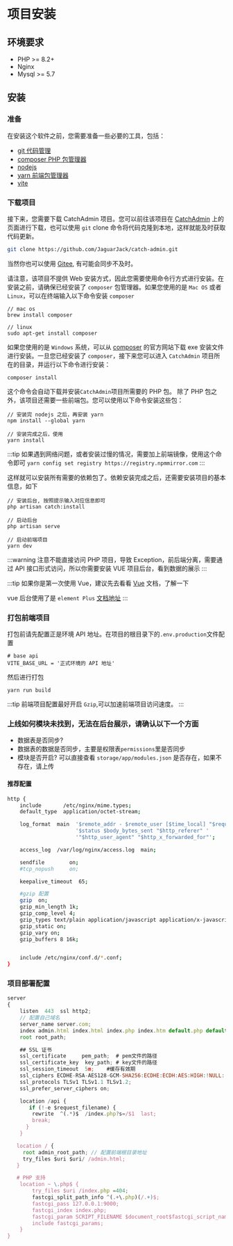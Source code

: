 # 项目安装

## 环境要求

- PHP >= 8.2+
- Nginx
- Mysql >= 5.7

## 安装

### 准备

在安装这个软件之前，您需要准备一些必要的工具，包括：

- [git 代码管理](https://git-scm.com/downloads)
- [composer PHP 包管理器](https://getcomposer.org/download/)
- [nodejs](https://nodejs.org/zh-cn/)
- [yarn 前端包管理器](https://yarn.bootcss.com/)
- [vite](https://cn.vitejs.dev/)

### 下载项目

接下来，您需要下载 CatchAdmin 项目。您可以前往该项目在 [CatchAdmin](https://github.com/JaguarJack/catch-admin) 上的页面进行下载，也可以使用 `git` clone 命令将代码克隆到本地，这样就能及时获取代码更新。

```sh
git clone https://github.com/JaguarJack/catch-admin.git
```

当然你也可以使用 [Gitee](https://gitee.com/jaguarjack/catchAdmin), 有可能会同步不及时。

请注意，该项目不提供 Web 安装方式，因此您需要使用命令行方式进行安装。在安装之前，请确保已经安装了 `composer` 包管理器。如果您使用的是 `Mac OS` 或者 `Linux`，可以在终端输入以下命令安装 `composer`

```shell
// mac os
brew install composer

// linux
sudo apt-get install composer
```

如果您使用的是 `Windows` 系统，可以从 [composer](https://docs.phpcomposer.com/) 的官方网站下载 exe 安装文件进行安装。一旦您已经安装了 `composer`，接下来您可以进入 `CatchAdmin` 项目所在的目录，并运行以下命令进行安装：

```shell
composer install
```

这个命令会自动下载并安装`CatchAdmin`项目所需要的 PHP 包。
除了 PHP 包之外，该项目还需要一些前端包。您可以使用以下命令安装这些包：

```shell
// 安装完 nodejs 之后，再安装 yarn
npm install --global yarn

// 安装完成之后，使用
yarn install
```

:::tip
如果遇到网络问题，或者安装过慢的情况，需要加上前端镜像，使用这个命令即可 `yarn config set registry https://registry.npmmirror.com`
:::

这样就可以安装所有需要的依赖包了。依赖安装完成之后，还需要安装项目的基本信息，如下

```shell
// 安装后台, 按照提示输入对应信息即可
php artisan catch:install

// 启动后台
php artisan serve

// 启动前端项目
yarn dev
```

:::warning
注意不能直接访问 PHP 项目，导致 Exception，前后端分离，需要通过 API 接口形式访问，所以你需要安装 VUE 项目后台，看到数据的展示
:::

:::tip
如果你是第一次使用 Vue，建议先去看看 [Vue](https://cn.vuejs.org/) 文档，了解一下

vue 后台使用了是 `element Plus` [文档地址](https://element-plus.org)
:::

### 打包前端项目

打包前请先配置正是环境 API 地址。在项目的根目录下的`.env.production`文件配置

```
# base api
VITE_BASE_URL = '正式环境的 API 地址'
```

然后进行打包

```
yarn run build
```

:::tip
前端项目配置最好开启 `Gzip`,可以加速前端项目访问速度。
:::

### 上线如何模块未找到，无法在后台展示，请确认以下一个方面

- 数据表是否同步?
- 数据表的数据是否同步，主要是权限表`permissions`里是否同步
- 模块是否开启? 可以直接查看 `storage/app/modules.json` 是否存在，如果不存在，请上传

#### 推荐配置

```sh
http {
    include       /etc/nginx/mime.types;
    default_type  application/octet-stream;

    log_format  main  '$remote_addr - $remote_user [$time_local] "$request" '
                      '$status $body_bytes_sent "$http_referer" '
                      '"$http_user_agent" "$http_x_forwarded_for"';

    access_log  /var/log/nginx/access.log  main;

    sendfile        on;
    #tcp_nopush     on;

    keepalive_timeout  65;

    #gzip 配置
    gzip  on;
    gzip_min_length 1k;
    gzip_comp_level 4;
    gzip_types text/plain application/javascript application/x-javascript text/css application/xml text/javascript ;
    gzip_static on;
    gzip_vary on;
    gzip_buffers 8 16k;


    include /etc/nginx/conf.d/*.conf;
}
```

### 项目部署配置

```js
server
{
    listen  443  ssl http2;
    // 配置自己域名
    server_name server.com;
    index admin.html index.html index.php index.htm default.php default.htm default.html;
    root root_path;

    ## SSL 证书
    ssl_certificate     pem_path;  # pem文件的路径
    ssl_certificate_key  key_path; # key文件的路径
    ssl_session_timeout  5m;    #缓存有效期
    ssl_ciphers ECDHE-RSA-AES128-GCM-SHA256:ECDHE:ECDH:AES:HIGH:!NULL:!aNULL:!MD5:!ADH:!RC4;
    ssl_protocols TLSv1 TLSv1.1 TLSv1.2;
    ssl_prefer_server_ciphers on;

    location /api {
       if (!-e $request_filename) {
        rewrite  ^(.*)$  /index.php?s=/$1  last;
        break;
      }
    }

   location / {
     root admin_root_path; // 配置前端根目录地址
     try_files $uri $uri/ /admin.html;
   }

   # PHP 支持
    location ~ \.php$ {
        try_files $uri /index.php =404;
        fastcgi_split_path_info ^(.+\.php)(/.+)$;
        fastcgi_pass 127.0.0.1:9000;
        fastcgi_index index.php;
        fastcgi_param SCRIPT_FILENAME $document_root$fastcgi_script_name;
        include fastcgi_params;
    }
}
```
